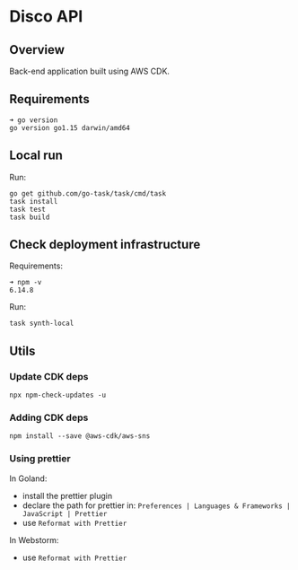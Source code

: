 # Disco API

## Overview

Back-end application built using AWS CDK.

## Requirements

```shell script
➜ go version
go version go1.15 darwin/amd64
```

## Local run

Run:
```shell script
go get github.com/go-task/task/cmd/task
task install
task test
task build
```

## Check deployment infrastructure

Requirements:
```shell script
➜ npm -v
6.14.8
```

Run:
```shell script
task synth-local
```

## Utils

### Update CDK deps

```shell script
npx npm-check-updates -u
```

### Adding CDK deps

```shell script
npm install --save @aws-cdk/aws-sns
```

### Using prettier

In Goland:
- install the prettier plugin
- declare the path for prettier in: `Preferences | Languages & Frameworks | JavaScript | Prettier`
- use `Reformat with Prettier`

In Webstorm:
- use `Reformat with Prettier`
